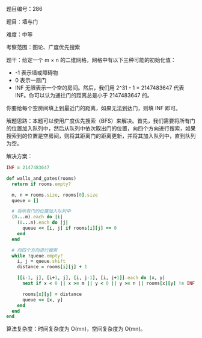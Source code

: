 题目编号：286

题目：墙与门

难度：中等

考察范围：图论、广度优先搜索

题干：给定一个 m × n 的二维网格，网格中有以下三种可能的初始化值：

- -1 表示墙或障碍物
- 0 表示一扇门
- INF 无限表示一个空的房间。然后，我们用 2^31 - 1 = 2147483647 代表 INF。你可以认为通往门的距离总是小于 2147483647 的。

你要给每个空房间填上到最近门的距离，如果无法到达门，则填 INF 即可。

解题思路：本题可以使用广度优先搜索（BFS）来解决。首先，我们需要将所有门的位置加入队列中，然后从队列中依次取出门的位置，向四个方向进行搜索，如果搜索到的位置是空房间，则将其距离门的距离更新，并将其加入队列中，直到队列为空。

解决方案：

```ruby
INF = 2147483647

def walls_and_gates(rooms)
  return if rooms.empty?

  m, n = rooms.size, rooms[0].size
  queue = []

  # 将所有门的位置加入队列中
  (0...m).each do |i|
    (0...n).each do |j|
      queue << [i, j] if rooms[i][j] == 0
    end
  end

  # 向四个方向进行搜索
  while !queue.empty?
    i, j = queue.shift
    distance = rooms[i][j] + 1

    [[i-1, j], [i+1, j], [i, j-1], [i, j+1]].each do |x, y|
      next if x < 0 || x >= m || y < 0 || y >= n || rooms[x][y] != INF

      rooms[x][y] = distance
      queue << [x, y]
    end
  end
end
```

算法复杂度：时间复杂度为 O(mn)，空间复杂度为 O(mn)。